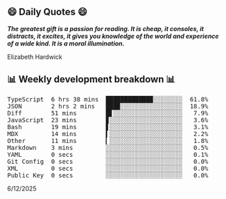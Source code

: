 ## 😄 Daily Quotes 😄

_**The greatest gift is a passion for reading. It is cheap, it consoles, it distracts, it excites, it gives you knowledge of the world and experience of a wide kind. It is a moral illumination.**_

Elizabeth Hardwick



## 📊 Weekly development breakdown 📊

<pre>TypeScript  6 hrs 38 mins  ████████████▉░░░░░░░░  61.8%
JSON        2 hrs 2 mins   ███▉░░░░░░░░░░░░░░░░░  18.9%
Diff        51 mins        █▋░░░░░░░░░░░░░░░░░░░   7.9%
JavaScript  23 mins        ▊░░░░░░░░░░░░░░░░░░░░   3.6%
Bash        19 mins        ▋░░░░░░░░░░░░░░░░░░░░   3.1%
MDX         14 mins        ▍░░░░░░░░░░░░░░░░░░░░   2.2%
Other       11 mins        ▎░░░░░░░░░░░░░░░░░░░░   1.8%
Markdown    3 mins         ░░░░░░░░░░░░░░░░░░░░░   0.5%
YAML        0 secs         ░░░░░░░░░░░░░░░░░░░░░   0.1%
Git Config  0 secs         ░░░░░░░░░░░░░░░░░░░░░   0.0%
XML         0 secs         ░░░░░░░░░░░░░░░░░░░░░   0.0%
Public Key  0 secs         ░░░░░░░░░░░░░░░░░░░░░   0.0%</pre>

6/12/2025